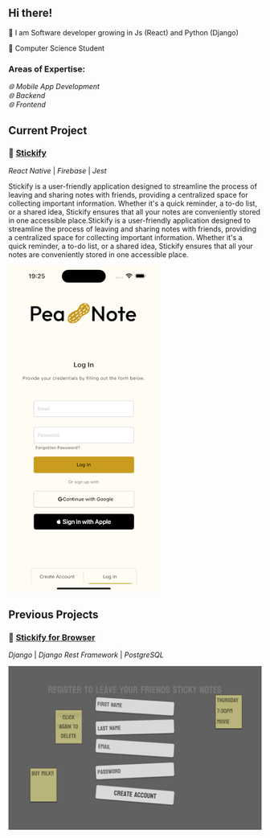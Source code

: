 ## Hi there!
💾 I am Software developer growing in Js (React) and Python (Django)

💾 Computer Science Student

### Areas of Expertise: 

*🌐 Mobile App Development* <br> 
*🌐 Backend*<br> 
*🌐 Frontend*<br> 

## Current Project
### 📝 [Stickify](https://github.com/opielapatryk/StickifyFireBase)
*React Native* | *Firebase* | *Jest*

Stickify is a user-friendly application designed to streamline the process of leaving and sharing notes with friends, providing a centralized space for collecting important information. Whether it's a quick reminder, a to-do list, or a shared idea, Stickify ensures that all your notes are conveniently stored in one accessible place.Stickify is a user-friendly application designed to streamline the process of leaving and sharing notes with friends, providing a centralized space for collecting important information. Whether it's a quick reminder, a to-do list, or a shared idea, Stickify ensures that all your notes are conveniently stored in one accessible place.

![Stickify Screen](./1.png)

## Previous Projects
### 📝 [Stickify for Browser](https://github.com/opielapatryk/StickifyBackendDjango)
*Django* | *Django Rest Framework* | *PostgreSQL*

![Stickify Register Screen](./register.png)
